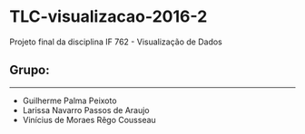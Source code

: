 # TLC-visualizacao-2016-2

Projeto final da disciplina IF 762 - Visualização de Dados

## Grupo:
---

- Guilherme Palma Peixoto
- Larissa Navarro Passos de Araujo
- Vinícius de Moraes Rêgo Cousseau